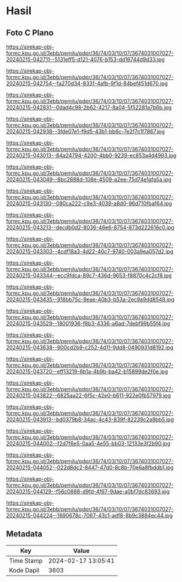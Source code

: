 # Hasil

## Foto C Plano

https://sirekap-obj-formc.kpu.go.id/3ebb/pemilu/pdpr/36/74/03/10/07/3674031007027-20240215-042711--5131eff5-d121-4076-b153-dd16744d9d33.jpg

https://sirekap-obj-formc.kpu.go.id/3ebb/pemilu/pdpr/36/74/03/10/07/3674031007027-20240215-042754--fa270d34-8331-4afb-9f1d-84bef451d670.jpg

https://sirekap-obj-formc.kpu.go.id/3ebb/pemilu/pdpr/36/74/03/10/07/3674031007027-20240215-042831--0dad4c98-2b62-4217-8a04-5f52281a7b6b.jpg

https://sirekap-obj-formc.kpu.go.id/3ebb/pemilu/pdpr/36/74/03/10/07/3674031007027-20240215-042938--3fde07e1-f9d5-43b1-bb6c-7e2f7c1f7867.jpg

https://sirekap-obj-formc.kpu.go.id/3ebb/pemilu/pdpr/36/74/03/10/07/3674031007027-20240215-043013--84a24794-4200-4bb0-9239-ec853a4d4993.jpg

https://sirekap-obj-formc.kpu.go.id/3ebb/pemilu/pdpr/36/74/03/10/07/3674031007027-20240215-043049--8bc2888d-108e-4509-a2ee-75d74e1afa5a.jpg

https://sirekap-obj-formc.kpu.go.id/3ebb/pemilu/pdpr/36/74/03/10/07/3674031007027-20240215-043130--080ca222-c9e3-4039-a8d0-96d710fbaf64.jpg

https://sirekap-obj-formc.kpu.go.id/3ebb/pemilu/pdpr/36/74/03/10/07/3674031007027-20240215-043213--decdb0d2-8036-46e6-8754-873d222616c0.jpg

https://sirekap-obj-formc.kpu.go.id/3ebb/pemilu/pdpr/36/74/03/10/07/3674031007027-20240215-043303--4cdf18a3-4d22-40c7-9740-003a9ea057d2.jpg

https://sirekap-obj-formc.kpu.go.id/3ebb/pemilu/pdpr/36/74/03/10/07/3674031007027-20240215-043344--ecc9fdca-89c7-436d-9653-f8870c4c2cf8.jpg

https://sirekap-obj-formc.kpu.go.id/3ebb/pemilu/pdpr/36/74/03/10/07/3674031007027-20240215-043435--918bb75c-9eae-40b3-b53a-2ec9a9dd8548.jpg

https://sirekap-obj-formc.kpu.go.id/3ebb/pemilu/pdpr/36/74/03/10/07/3674031007027-20240215-043529--18001936-f8b3-4336-a6ad-7debf99b55f4.jpg

https://sirekap-obj-formc.kpu.go.id/3ebb/pemilu/pdpr/36/74/03/10/07/3674031007027-20240215-043638--900cd2b9-c252-4d11-9dd8-0490931d8192.jpg

https://sirekap-obj-formc.kpu.go.id/3ebb/pemilu/pdpr/36/74/03/10/07/3674031007027-20240215-043720--eff13219-6b1a-4b9b-ba42-b15899de2f0e.jpg

https://sirekap-obj-formc.kpu.go.id/3ebb/pemilu/pdpr/36/74/03/10/07/3674031007027-20240215-043822--6825aa22-6f5c-42e0-b611-922e0fb57979.jpg

https://sirekap-obj-formc.kpu.go.id/3ebb/pemilu/pdpr/36/74/03/10/07/3674031007027-20240215-043913--bd0379b8-34ac-4c43-839f-82239c2a8bb5.jpg

https://sirekap-obj-formc.kpu.go.id/3ebb/pemilu/pdpr/36/74/03/10/07/3674031007027-20240215-044002--f2d7f6e5-0aa5-4e55-bb03-12133e3f2b90.jpg

https://sirekap-obj-formc.kpu.go.id/3ebb/pemilu/pdpr/36/74/03/10/07/3674031007027-20240215-044052--022d8dc2-8447-47d0-8c8b-70e6a8fbddb1.jpg

https://sirekap-obj-formc.kpu.go.id/3ebb/pemilu/pdpr/36/74/03/10/07/3674031007027-20240215-044129--f56c0888-d9fd-4f67-9dae-a0bf7dc83693.jpg

https://sirekap-obj-formc.kpu.go.id/3ebb/pemilu/pdpr/36/74/03/10/07/3674031007027-20240215-044224--1690678c-7067-43c1-adf8-8b9c3884ec44.jpg


## Metadata

| Key        | Value               |
| ---------- | ------------------- |
| Time Stamp | 2024-02-17 13:05:41 |
| Kode Dapil | 3603                |



